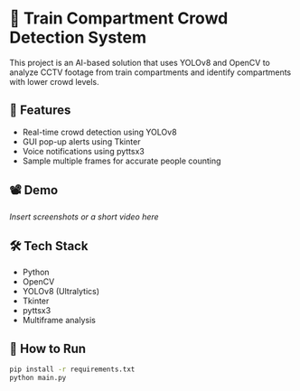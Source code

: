 # 🚆 Train Compartment Crowd Detection System

This project is an AI-based solution that uses YOLOv8 and OpenCV to analyze CCTV footage from train compartments and identify compartments with lower crowd levels.

## 🧠 Features
- Real-time crowd detection using YOLOv8
- GUI pop-up alerts using Tkinter
- Voice notifications using pyttsx3
- Sample multiple frames for accurate people counting

## 📽️ Demo
*Insert screenshots or a short video here*

## 🛠️ Tech Stack
- Python
- OpenCV
- YOLOv8 (Ultralytics)
- Tkinter
- pyttsx3
- Multiframe analysis

## 🚀 How to Run
```bash
pip install -r requirements.txt
python main.py


